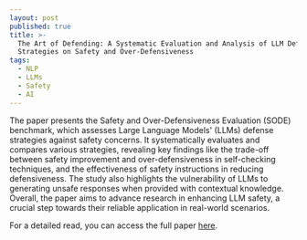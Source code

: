```yaml
---
layout: post
published: true
title: >-
  The Art of Defending: A Systematic Evaluation and Analysis of LLM Defense
  Strategies on Safety and Over-Defensiveness
tags:
  - NLP
  - LLMs
  - Safety
  - AI
---
```

The paper presents the Safety and Over-Defensiveness Evaluation (SODE) benchmark, which assesses Large Language Models' (LLMs) defense strategies against safety concerns. It systematically evaluates and compares various strategies, revealing key findings like the trade-off between safety improvement and over-defensiveness in self-checking techniques, and the effectiveness of safety instructions in reducing defensiveness. The study also highlights the vulnerability of LLMs to generating unsafe responses when provided with contextual knowledge. Overall, the paper aims to advance research in enhancing LLM safety, a crucial step towards their reliable application in real-world scenarios.

For a detailed read, you can access the full paper [here](https://arxiv.org/pdf/2401.00287.pdf). 
